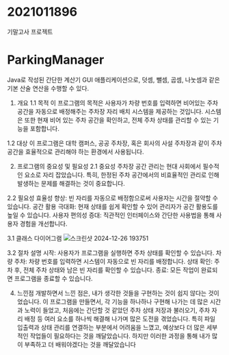 # 2021011896
기말고사 프로젝트
# ParkingManager

Java로 작성된 간단한 계산기 GUI 애플리케이션으로, 덧셈, 뺄셈, 곱셈, 나눗셈과 같은 기본 산술 연산을 수행할 수 있다.

1. 개요
1.1 목적
이 프로그램의 목적은 사용자가 차량 번호를 입력하면 비어있는 주차 공간을 자동으로 배정해주는 주차장 자리 배치 시스템을 제공하는 것입니다. 시스템은 또한 현재 비어 있는 주차 공간을 확인하고, 전체 주차 상태를 관리할 수 있는 기능을 포함합니다.

1.2 대상
이 프로그램은 대학 캠퍼스, 공공 주차장, 혹은 회사의 사설 주차장과 같이 주차 공간을 효율적으로 관리해야 하는 환경에서 사용됩니다.

2. 프로그램의 중요성 및 필요성
2.1 중요성
주차장 공간 관리는 현대 사회에서 필수적인 요소로 자리 잡았습니다. 특히, 한정된 주차 공간에서의 비효율적인 관리로 인해 발생하는 문제를 해결하는 것이 중요합니다.

2.2 필요성
효율성 향상: 빈 자리를 자동으로 배정함으로써 사용자는 시간을 절약할 수 있습니다.
공간 활용 극대화: 현재 상태를 쉽게 확인할 수 있어 관리자가 공간 활용도를 높일 수 있습니다.
사용자 편의성 증대: 직관적인 인터페이스와 간단한 사용법을 통해 사용자 경험을 개선합니다.

3.1 클래스 다이어그램
![스크린샷 2024-12-26 193751](https://github.com/user-attachments/assets/d6f1fdc6-66c6-42d8-b6e0-5c5bc339516d)

3.2 절차 설명
시작: 사용자가 프로그램을 실행하면 주차 상태를 확인할 수 있습니다.
차량 주차: 차량 번호를 입력하면 시스템이 자동으로 빈 자리를 배정합니다.
상태 확인: 주차 후, 전체 주차 상태와 남은 빈 자리를 확인할 수 있습니다.
종료: 모든 작업이 완료되면 프로그램을 종료할 수 있습니다.

4. 느낀점
   개발하면서 느낀 점은, 내가 생각한 것들을 구현하는 것이 쉽지 않다는 것이었습니다. 이 프로그램을 만들면서, 각 기능을 하나하나 구현해 나가는 데 많은 시간과 노력이 들었고, 처음에는 간단할 것 같았던 주차 상태 저장과 불러오기, 주차 자리 배정 등
   여러 요소를 하나씩 해결해 나가며 많은 도전을 겪었습니다. 특히 파일 입출력과 상태 관리를 연결하는 부분에서 어려움을 느꼈고, 예상보다 더 많은 세부적인 작업들이 필요하다는 것을 깨달았습니다. 하지만 이러한 과정을 통해 내가 많이 부족하고 더 배워야겠다는 것을 깨달았습니다
